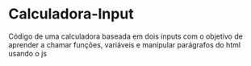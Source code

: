 # Calculadora-Input
Código de uma calculadora baseada em dois inputs com o objetivo de aprender a chamar funções, variáveis e manipular parágrafos do html usando o js
